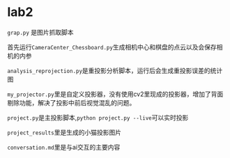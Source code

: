 # lab2

`grap.py` 是图片抓取脚本

首先运行`CameraCenter_Chessboard.py`生成相机中心和棋盘的点云以及会保存相机的内参

`analysis_reprojection.py`是重投影分析脚本，运行后会生成重投影误差的统计图

`my_projector.py`里是自定义投影器，没有使用cv2里现成的投影器，增加了背面剔除功能，解决了投影中前后视觉混乱的问题。

`project.py`是主投影脚本,`python project.py --live`可以实时投影

`project_results`里是生成的小猫投影图片

`conversation.md`里是与ai交互的主要内容


